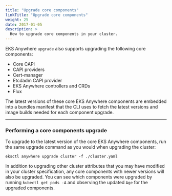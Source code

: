 ```yaml
---
title: "Upgrade core components"
linkTitle: "Upgrade core components"
weight: 25
date: 2017-01-05
description: >
  How to upgrade core components in your cluster.
---
```

EKS Anywhere `upgrade` also supports upgrading the following core components:

* Core CAPI
* CAPI providers
* Cert-manager
* Etcdadm CAPI provider
* EKS Anywhere controllers and CRDs
* Flux

The latest versions of these core EKS Anywhere components are embedded into a bundles manifest that the CLI uses to fetch the latest versions and image builds needed for each component upgrade.

---
### Performing a core components upgrade
To upgrade to the latest version of the core EKS Anywhere components, run the same upgrade command as you would when upgrading the cluster:
```
eksctl anywhere upgrade cluster -f ./cluster.yaml
```
In addition to upgrading other cluster attributes that you may have modified in your cluster specification, any core components with newer versions will also be upgraded.
You can see which components were upgraded by running `kubectl get pods -A` and observing the updated `Age` for the upgraded components.